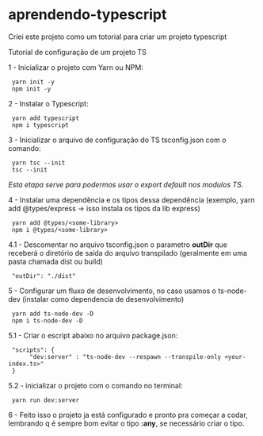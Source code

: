 # aprendendo-typescript

Criei este projeto como um totorial para criar um projeto typescript

Tutorial de configuração de um projeto TS

1 - Inicializar o projeto com Yarn ou NPM:

     yarn init -y
     npm init -y

2 - Instalar o Typescript:

     yarn add typescript
     npm i typescript
     
3 - Inicializar o arquivo de configuração do TS tsconfig.json com  o comando:

     yarn tsc --init
     tsc --init
     
*Esta etapa serve para podermos usar o export default nos modulos TS.*

4 - Instalar uma dependência e os tipos dessa dependência (exemplo, yarn add @types/express -> isso instala os tipos da lib express)

     yarn add @types/<some-library>
     npm i @types/<some-library>

     
4.1 - Descomentar no arquivo tsconfig.json o parametro **outDir** que receberá o diretório de saída do arquivo transpilado (geralmente em uma pasta chamada dist ou build)

     "outDir": "./dist"
     
5 - Configurar um fluxo de desenvolvimento, no caso usamos o ts-node-dev (instalar como dependencia de desenvolvimento)

     yarn add ts-node-dev -D
     npm i ts-node-dev -D

5.1 - Criar o escript abaixo no arquivo package.json:
     
     "scripts": {
          "dev:server" : "ts-node-dev --respawn --transpile-only <your-index.ts>"
     }
     
5.2 - inicializar o projeto com o comando no terminal:
     
     yarn run dev:server

6 - Feito isso o projeto ja está configurado e pronto pra começar a codar, lembrando q é sempre bom evitar o tipo **:any**, se necessário criar o tipo.


